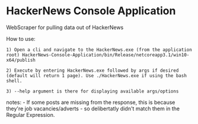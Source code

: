 # HackerNews Console Application
 WebScraper for pulling data out of HackerNews

How to use:

    1) Open a cli and navigate to the HackerNews.exe (from the application root) HackerNews-Console-Application/bin/Release/netcoreapp3.1/win10-x64/publish
    
    2) Execute by entering HackerNews.exe followed by args if desired (default will return 1 page). Use ./HackerNews.exe if using the bash shell. 
    
    3) --help argument is there for displaying available args/options 

notes:
    - If some posts are missing from the response, this is because they're job vacancies/adverts - so delibertatly didn't match them in the Regular Expression.
